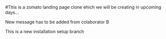 #This is a zomato landing page clone ehich we will be creating in upcoming days...

New message has to be added from colaborator B

This is a new installation setup branch